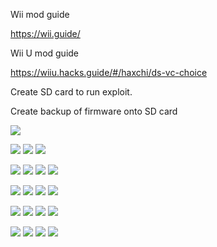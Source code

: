 
Wii mod guide

https://wii.guide/

Wii U mod guide

https://wiiu.hacks.guide/#/haxchi/ds-vc-choice


Create SD card to run exploit.

Create backup of firmware onto SD card

![](/docs/20210325_162953.jpg)



![](/docs/20210325_164019.jpg)
![](/docs/20210325_164038.jpg)
![](/docs/20210325_164237.jpg)

![](/docs/20210325_164255.jpg)
![](/docs/20210325_164307.jpg)
![](/docs/20210325_164320.jpg)
![](/docs/20210325_164426.jpg)

![](/docs/20210325_164616.jpg)
![](/docs/20210325_164946.jpg)
![](/docs/20210325_165010.jpg)
![](/docs/20210325_165020.jpg)


![](/docs/20210325_165109.jpg)
![](/docs/20210325_165219.jpg)
![](/docs/20210325_165244.jpg)
![](/docs/20210325_165304.jpg)


![](/docs/20210325_165700.jpg)
![](/docs/20210325_170812.jpg)
![](/docs/20210325_170901.jpg)
![](/docs/20210325_171032.jpg)
